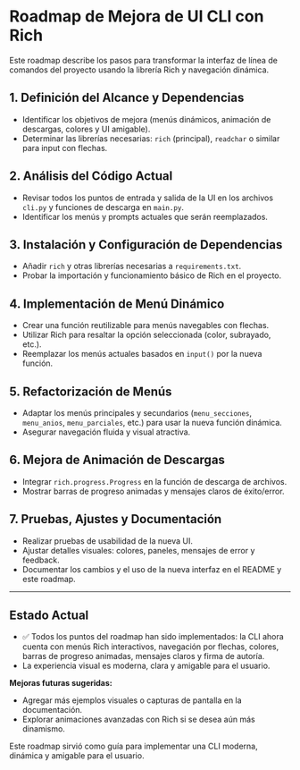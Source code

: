 # Roadmap de Mejora de UI CLI con Rich

Este roadmap describe los pasos para transformar la interfaz de línea de comandos del proyecto usando la librería Rich y navegación dinámica.

## 1. Definición del Alcance y Dependencias
- Identificar los objetivos de mejora (menús dinámicos, animación de descargas, colores y UI amigable).
- Determinar las librerías necesarias: `rich` (principal), `readchar` o similar para input con flechas.

## 2. Análisis del Código Actual
- Revisar todos los puntos de entrada y salida de la UI en los archivos `cli.py` y funciones de descarga en `main.py`.
- Identificar los menús y prompts actuales que serán reemplazados.

## 3. Instalación y Configuración de Dependencias
- Añadir `rich` y otras librerías necesarias a `requirements.txt`.
- Probar la importación y funcionamiento básico de Rich en el proyecto.

## 4. Implementación de Menú Dinámico
- Crear una función reutilizable para menús navegables con flechas.
- Utilizar Rich para resaltar la opción seleccionada (color, subrayado, etc.).
- Reemplazar los menús actuales basados en `input()` por la nueva función.

## 5. Refactorización de Menús
- Adaptar los menús principales y secundarios (`menu_secciones`, `menu_anios`, `menu_parciales`, etc.) para usar la nueva función dinámica.
- Asegurar navegación fluida y visual atractiva.

## 6. Mejora de Animación de Descargas
- Integrar `rich.progress.Progress` en la función de descarga de archivos.
- Mostrar barras de progreso animadas y mensajes claros de éxito/error.

## 7. Pruebas, Ajustes y Documentación
- Realizar pruebas de usabilidad de la nueva UI.
- Ajustar detalles visuales: colores, paneles, mensajes de error y feedback.
- Documentar los cambios y el uso de la nueva interfaz en el README y este roadmap.

---

## Estado Actual

- ✅ Todos los puntos del roadmap han sido implementados: la CLI ahora cuenta con menús Rich interactivos, navegación por flechas, colores, barras de progreso animadas, mensajes claros y firma de autoría.
- La experiencia visual es moderna, clara y amigable para el usuario.

**Mejoras futuras sugeridas:**
- Agregar más ejemplos visuales o capturas de pantalla en la documentación.
- Explorar animaciones avanzadas con Rich si se desea aún más dinamismo.

Este roadmap sirvió como guía para implementar una CLI moderna, dinámica y amigable para el usuario.
